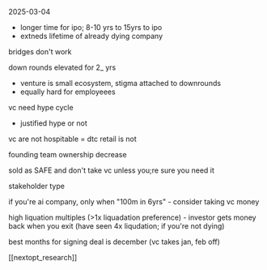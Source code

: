 2025-03-04

- longer time for ipo; 8-10 yrs to 15yrs to ipo
- extneds lifetime of already dying company

bridges don't work

down rounds elevated for 2_ yrs

- venture is small ecosystem, stigma attached to downrounds
- equally hard for employeees

vc need hype cycle
- justified hype or not

vc are not hospitable = dtc retail is not 

founding team ownership decrease 

sold as SAFE and 
don't take vc unless you;re sure you need it

stakeholder type 

if you're ai company, only when "100m in 6yrs" - consider taking vc money

high liquation multiples (>1x liquadation preference) - investor gets money back when you exit (have seen 4x liqudation; if you're not dying)

best months for signing deal is december (vc takes jan, feb off)


[[nextopt_research]]